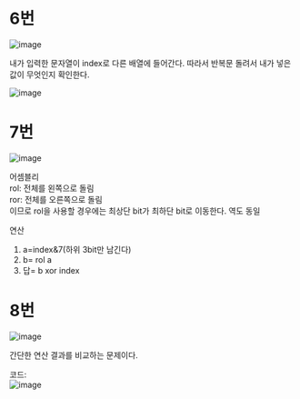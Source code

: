 # 6번  

![image](https://user-images.githubusercontent.com/65746019/118140811-af318a00-b443-11eb-90c5-d3d94d9726b5.png)  

내가 입력한 문자열이 index로 다른 배열에 들어간다. 따라서 반복문 돌려서 내가 넣은 값이 무엇인지 확인한다.  

![image](https://user-images.githubusercontent.com/65746019/118140982-db4d0b00-b443-11eb-9feb-b6e496ad79b1.png)  


# 7번  

![image](https://user-images.githubusercontent.com/65746019/118141006-e1db8280-b443-11eb-9982-9dd851467c43.png)  

어셈블리  
rol: 전체를 왼쪽으로 돌림  
ror: 전체를 오른쪽으로 돌림  
이므로 rol을 사용할 경우에는 최상단 bit가 최하단 bit로 이동한다. 역도 동일  

연산
1) a=index&7(하위 3bit만 남긴다)  
2) b= rol a  
3) 답= b xor index  




# 8번  
![image](https://user-images.githubusercontent.com/65746019/118357544-acef3d00-b5b5-11eb-8eb4-49e3eaf6634f.png)  

간단한 연산 결과를 비교하는 문제이다.  

코드:  
![image](https://user-images.githubusercontent.com/65746019/118357968-9b0e9980-b5b7-11eb-9a2b-48d5cb6a9d97.png)






